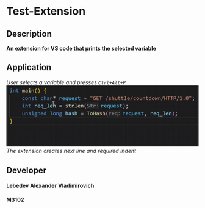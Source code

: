 # Test-Extension

## Description
**An extension for VS code that prints the selected variable**

## Application
*User selects a variable and presses `Ctrl+Alt+P`*
![](https://github.com/LebAlexVla/Test-Extension/blob/main/print_variable.gif)
*The extension creates next line and required indent*

## Developer
#### Lebedev Alexander Vladimirovich
#### M3102

